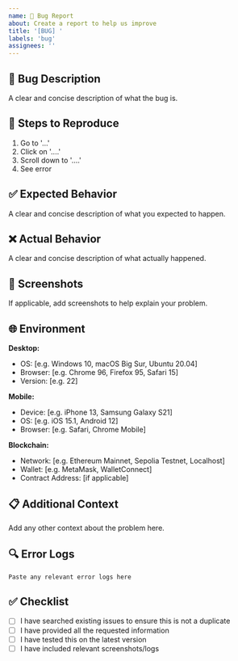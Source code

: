 ```yaml
---
name: 🐛 Bug Report
about: Create a report to help us improve
title: '[BUG] '
labels: 'bug'
assignees: ''
---
```


## 🐛 Bug Description

A clear and concise description of what the bug is.

## 🔄 Steps to Reproduce

1. Go to '...'
2. Click on '....'
3. Scroll down to '....'
4. See error

## ✅ Expected Behavior

A clear and concise description of what you expected to happen.

## ❌ Actual Behavior

A clear and concise description of what actually happened.

## 📸 Screenshots

If applicable, add screenshots to help explain your problem.

## 🌐 Environment

**Desktop:**
- OS: [e.g. Windows 10, macOS Big Sur, Ubuntu 20.04]
- Browser: [e.g. Chrome 96, Firefox 95, Safari 15]
- Version: [e.g. 22]

**Mobile:**
- Device: [e.g. iPhone 13, Samsung Galaxy S21]
- OS: [e.g. iOS 15.1, Android 12]
- Browser: [e.g. Safari, Chrome Mobile]

**Blockchain:**
- Network: [e.g. Ethereum Mainnet, Sepolia Testnet, Localhost]
- Wallet: [e.g. MetaMask, WalletConnect]
- Contract Address: [if applicable]

## 📋 Additional Context

Add any other context about the problem here.

## 🔍 Error Logs

```
Paste any relevant error logs here
```

## ✅ Checklist

- [ ] I have searched existing issues to ensure this is not a duplicate
- [ ] I have provided all the requested information
- [ ] I have tested this on the latest version
- [ ] I have included relevant screenshots/logs